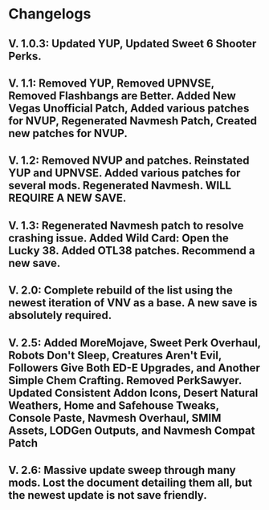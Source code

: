 # Changelogs

## V. 1.0.3: Updated YUP, Updated Sweet 6 Shooter Perks.

## V. 1.1: Removed YUP, Removed UPNVSE, Removed Flashbangs are Better. Added New Vegas Unofficial Patch, Added various patches for NVUP, Regenerated Navmesh Patch, Created new patches for NVUP.

## V. 1.2: Removed NVUP and patches. Reinstated YUP and UPNVSE. Added various patches for several mods. Regenerated Navmesh. WILL REQUIRE A NEW SAVE.

## V. 1.3: Regenerated Navmesh patch to resolve crashing issue. Added Wild Card: Open the Lucky 38. Added OTL38 patches. Recommend a new save.

## V. 2.0: Complete rebuild of the list using the newest iteration of VNV as a base. A new save is absolutely required.

## V. 2.5: Added MoreMojave, Sweet Perk Overhaul, Robots Don't Sleep, Creatures Aren't Evil, Followers Give Both ED-E Upgrades, and Another Simple Chem Crafting. Removed PerkSawyer. Updated Consistent Addon Icons, Desert Natural Weathers, Home and Safehouse Tweaks, Console Paste, Navmesh Overhaul, SMIM Assets, LODGen Outputs, and Navmesh Compat Patch

## V. 2.6: Massive update sweep through many mods. Lost the document detailing them all, but the newest update is not save friendly. 
